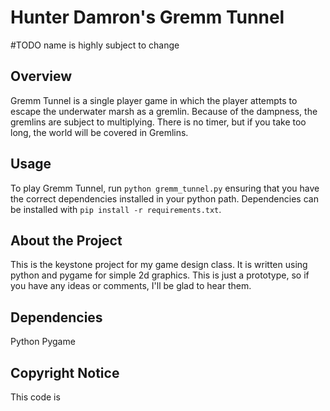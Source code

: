 Hunter Damron's Gremm Tunnel
============================

#TODO name is highly subject to change

Overview
--------

Gremm Tunnel is a single player game in which the player attempts to escape the underwater marsh as a gremlin. Because of the dampness, the gremlins are subject to multiplying. There is no timer, but if you take too long, the world will be covered in Gremlins.

Usage
-----

To play Gremm Tunnel, run ```python gremm_tunnel.py``` ensuring that you have the correct dependencies installed in your python path. Dependencies can be installed with ```pip install -r requirements.txt```.

About the Project
-----------------

This is the keystone project for my game design class. It is written using python and pygame for simple 2d graphics. This is just a prototype, so if you have any ideas or comments, I'll be glad to hear them.

Dependencies
------------

Python
Pygame

Copyright Notice
----------------

This code is 
